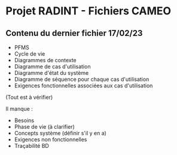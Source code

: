 # Projet **RADINT** - Fichiers CAMEO
## Contenu du dernier fichier 17/02/23
- PFMS
- Cycle de vie
- Diagrammes de contexte
- Diagramme de cas d'utilisation
- Diagramme d'état du système
- Diagramme de séquence pour chaque cas d'utilisation
- Exigences fonctionnelles associées aux cas d'utilisation

(Tout est à vérifier)

Il manque :
- Besoins
- Phase de vie (à clarifier)
- Concepts système (définir s'il y en a)
- Exigences non fonctionnelles
- Traçabilité
 BD